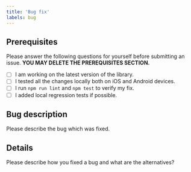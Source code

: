 ```yaml
---
title: 'Bug fix'
labels: bug
---
```


## Prerequisites

Please answer the following questions for yourself before submitting an issue. **YOU MAY DELETE THE PREREQUISITES SECTION.**

- [ ] I am working on the latest version of the library.
- [ ] I tested all the changes locally both on iOS and Android devices.
- [ ] I run `npm run lint` and `npm test` to verify my fix.
- [ ] I added local regression tests if possible.

## Bug description

Please describe the bug which was fixed.

## Details

Please describe how you fixed a bug and what are the alternatives?